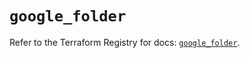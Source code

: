 # `google_folder`

Refer to the Terraform Registry for docs: [`google_folder`](https://registry.terraform.io/providers/hashicorp/google-beta/6.47.0/docs/resources/google_folder).
